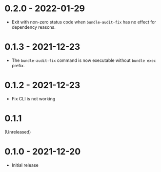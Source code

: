 # 0.2.0 - 2022-01-29

- Exit with non-zero status code when `bundle-audit-fix` has no effect for dependency reasons.

# 0.1.3 - 2021-12-23

- The `bundle-audit-fix` command is now executable without `bundle exec` prefix.

# 0.1.2 - 2021-12-23

- Fix CLI is not working

# 0.1.1

(Unreleased)

# 0.1.0 - 2021-12-20

- Initial release
